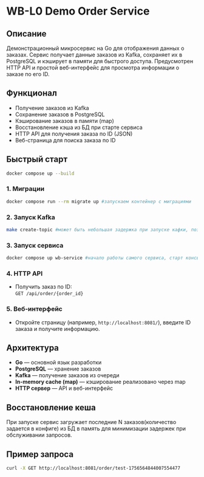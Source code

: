 # WB-L0 Demo Order Service

## Описание

Демонстрационный микросервис на Go для отображения данных о заказах. Сервис получает данные заказов из Kafka, сохраняет их в PostgreSQL и кэширует в памяти для быстрого доступа. Предусмотрен HTTP API и простой веб-интерфейс для просмотра информации о заказе по его ID.

## Функционал

- Получение заказов из Kafka
- Сохранение заказов в PostgreSQL
- Кэширование заказов в памяти (map)
- Восстановление кэша из БД при старте сервиса
- HTTP API для получения заказа по ID (JSON)
- Веб-страница для поиска заказа по ID

## Быстрый старт
```bash
docker compose up --build
```
### 1. Миграции
```bash
docker compose run --rm migrate up #запускаем контейнер с миграциями
```
### 2. Запуск Kafka
```bash
make create-topic #может быть небольшая задержка при запуске кафки, поэтому запрос может сначала не пройти, но когда кафка настроится топик создастся
```
### 3. Запуск сервиса
```bash
docker compose up wb-service #начало работы самого сервиса, старт консьюмера
```

### 4. HTTP API

- Получить заказ по ID:  
  `GET /api/order/{order_id}`

### 5. Веб-интерфейс

- Откройте страницу (например, `http://localhost:8081/`), введите ID заказа и получите информацию.

## Архитектура

- **Go** — основной язык разработки
- **PostgreSQL** — хранение заказов
- **Kafka** — получение заказов из очереди
- **In-memory cache (map)** — кэширование реализовано через map
- **HTTP сервер** — API и веб-интерфейс

## Восстановление кеша

При запуске сервис загружает последние N заказов(количество задается в конфиге) из БД в память для минимизации задержек при обслуживании запросов.

## Пример запроса

```bash
curl -X GET http://localhost:8081/order/test-1756564844007554477
```
